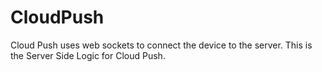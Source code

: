# CloudPush

Cloud Push uses web sockets to connect the device to the server.  This is the Server Side Logic for Cloud Push.
